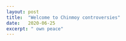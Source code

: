 ```yaml
---
layout: post
title:  "Welcome to Chinmoy controversies"
date:   2020-06-25
excerpt: " own peace"
---
```

